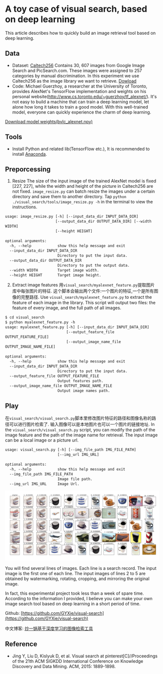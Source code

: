 # A toy case of visual search, based on deep learning
This article describes how to quickly build an image retrieval tool based on deep learning.
## Data
- Dataset: [Caltech256](http://www.vision.caltech.edu/Image_Datasets/Caltech256/) Contains 30, 607 images from Google Image Search and PicSearch.com. These images were assigned to 257 categories by manual discrimination. In this experiment we use Caltech256 as the image library we want to retrieve. [Dowload](http://www.vision.caltech.edu/Image_Datasets/Caltech256/256_ObjectCategories.tar)
- Code: Michael Guerzhoy, a researcher at the University of Toronto, provides AlexNet's TensorFlow implementation and weights on his personal website(http://www.cs.toronto.edu/~guerzhoy/tf_alexnet/). It's not easy to build a machine that can train a deep learning model, let alone how long it takes to train a good model. With this well-trained model, everyone can quickly experience the charm of deep learning.

[Download model weights(bvlc_alexnet.npy)](http://www.cs.toronto.edu/~guerzhoy/tf_alexnet/bvlc_alexnet.npy)

## Tools
- Install Python and related lib(TensorFlow etc.), It is recommended to install [Anaconda](https://www.continuum.io/downloads).

## Preporcessing
1. Resize
The size of the input image of the trained AlexNet model is fixed [227, 227], while the width and height of the picture in Caltech256 are not fixed. `image_resize.py` can batch resize the images under a certain directory and save them to another directory. Tap `python ./visual_search/tools/image_resize.py -h` in the terminal to view the instructions.

```
usage: image_resize.py [-h] [--input_data_dir INPUT_DATA_DIR]
                       [--output_data_dir OUTPUT_DATA_DIR] [--width WIDTH]
                       [--height HEIGHT]

optional arguments:
  -h, --help            show this help message and exit
  --input_data_dir INPUT_DATA_DIR
                        Directory to put the input data.
  --output_data_dir OUTPUT_DATA_DIR
                        Directory to put the output data.
  --width WIDTH         Target image width.
  --height HEIGHT       Target image height.
```

2. Extract image features
用`visual_search/myalexnet_feature.py`提取图片库中每张图片的特征. 这个脚本会输出两个文件:一个图片的特征,一个是所有图像的完整路径.
Use `visual_search/myalexnet_feature.py` to extract the feature of each image in the library. This script will output two files: the feature of every image, and the full path of all images.

```
$ cd visual_search
$ python myalexnet_feature.py -h
usage: myalexnet_feature.py [-h] [--input_data_dir INPUT_DATA_DIR]
                            [--output_feature_file OUTPUT_FEATURE_FILE]
                            [--output_image_name_file OUTPUT_IMAGE_NAME_FILE]

optional arguments:
  -h, --help            show this help message and exit
  --input_data_dir INPUT_DATA_DIR
                        Directory to put the input data.
  --output_feature_file OUTPUT_FEATURE_FILE
                        Output features path.
  --output_image_name_file OUTPUT_IMAGE_NAME_FILE
                        Output image names path.
```


## Play
在`visual_search/visual_search.py`脚本里修改图片特征的路径和图像名称的路径可以进行图片检索了. 输入图像可以是本地图片也可以一个图片的链接地址.
In the `visual_search/visual_search.py` script, you can modify the path of the image feature and the path of the image name for retrieval. The input image can be a local image or a picture url.

```
usage: visual_search.py [-h] [--img_file_path IMG_FILE_PATH]
                        [--img_url IMG_URL]

optional arguments:
  -h, --help            show this help message and exit
  --img_file_path IMG_FILE_PATH
                        Image file path.
  --img_url IMG_URL     Image Url.

```

![Search Result Demo](search_result.jpg)

You will find several lines of images. Each line is a search record. The input image is the first one of each line. The input images of lines 2 to 5 are obtained by watermarking, rotating, cropping, and mirroring the original image.

In fact, this experimental project took less than a week of spare time. According to the information I provided, I believe you can make your own image search tool based on deep learning in a short period of time.

Github: [https://github.com/GYXie/visual-search](https://github.com/GYXie/visual-search)

中文博客: [炒一锅基于深度学习的图像检索工具](http://gyxie.github.io/2017/02/26/%E7%82%92%E4%B8%80%E9%94%85%E5%9F%BA%E4%BA%8E%E6%B7%B1%E5%BA%A6%E5%AD%A6%E4%B9%A0%E7%9A%84%E5%9B%BE%E5%83%8F%E6%A3%80%E7%B4%A2%E5%B7%A5%E5%85%B7/)

## Reference
- Jing Y, Liu D, Kislyuk D, et al. Visual search at pinterest[C]//Proceedings of the 21th ACM SIGKDD International Conference on Knowledge Discovery and Data Mining. ACM, 2015: 1889-1898.
